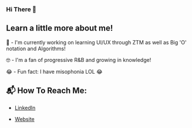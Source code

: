 ### Hi There 👋


## Learn a little more about me!

🧮 - I'm currently working on learning UI/UX through ZTM as well as Big 'O' notation and Algorithms!

🤓 - I'm a fan of progressive R&B and growing in knowledge!

😂 - Fun fact: I have misophonia LOL 😂

## 📬 How To Reach Me:

- [LinkedIn](https://www.linkedin.com/in/jeremyrobinson13/)

- [Website](https://portfolio-jeremyrobinson.netlify.app/)
